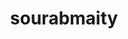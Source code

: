 ---
title: sourabmaity
github: https://github.com/sourabmaity
mode: dark
transition: 3s
archetype:
  - Little Bit of Everything
---